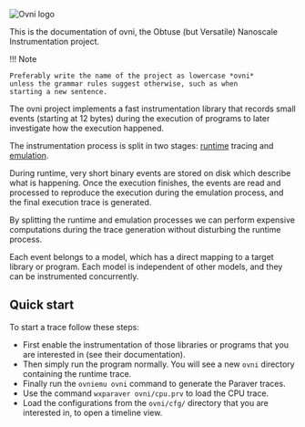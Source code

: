 ![Ovni logo](fig/logo2.png)

This is the documentation of ovni, the Obtuse (but Versatile) Nanoscale
Instrumentation project.

!!! Note

	Preferably write the name of the project as lowercase *ovni*
	unless the grammar rules suggest otherwise, such as when
	starting a new sentence.

The ovni project implements a fast instrumentation library that records
small events (starting at 12 bytes) during the execution of programs to
later investigate how the execution happened.

The instrumentation process is split in two stages:
[runtime](user/runtime/index.md)
tracing and [emulation](user/emulation/index.md).

During runtime, very short binary events are stored on disk which
describe what is happening. Once the execution finishes, the events are
read and processed to reproduce the execution during the emulation
process, and the final execution trace is generated.

By splitting the runtime and emulation processes we can perform
expensive computations during the trace generation without disturbing
the runtime process.

Each event belongs to a model, which has a direct mapping to a target
library or program. Each model is independent of other models, and they
can be instrumented concurrently.

## Quick start

To start a trace follow these steps:

- First enable the instrumentation of those libraries or programs that
  you are interested in (see their documentation).
- Then simply run the program normally. You will see a new `ovni`
  directory containing the runtime trace.
- Finally run the `ovniemu ovni` command to generate the Paraver traces.
- Use the command `wxparaver ovni/cpu.prv` to load the CPU trace.
- Load the configurations from the `ovni/cfg/` directory that you are
  interested in, to open a timeline view.

